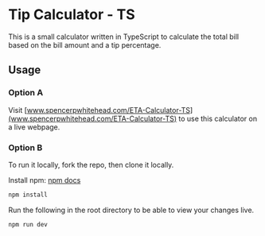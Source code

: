# Tip Calculator - TS
This is a small calculator written in TypeScript to calculate the total bill based on the bill amount and a tip percentage.

## Usage

### Option A
Visit [www.spencerpwhitehead.com/ETA-Calculator-TS](www.spencerpwhitehead.com/ETA-Calculator-TS) to use this calculator on a live webpage.

### Option B
To run it locally, fork the repo, then clone it locally.

Install npm: [npm docs](https://docs.npmjs.com/cli/v10/commands/npm-install)
```bash
npm install
```

Run the following in the root directory to be able to view your changes live. 
```typescript 
npm run dev
```